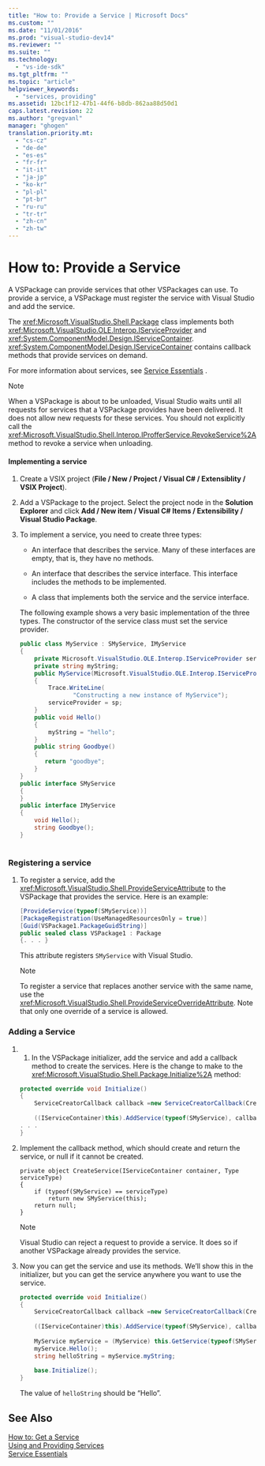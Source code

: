 ```yaml
---
title: "How to: Provide a Service | Microsoft Docs"
ms.custom: ""
ms.date: "11/01/2016"
ms.prod: "visual-studio-dev14"
ms.reviewer: ""
ms.suite: ""
ms.technology: 
  - "vs-ide-sdk"
ms.tgt_pltfrm: ""
ms.topic: "article"
helpviewer_keywords: 
  - "services, providing"
ms.assetid: 12bc1f12-47b1-44f6-b8db-862aa88d50d1
caps.latest.revision: 22
ms.author: "gregvanl"
manager: "ghogen"
translation.priority.mt: 
  - "cs-cz"
  - "de-de"
  - "es-es"
  - "fr-fr"
  - "it-it"
  - "ja-jp"
  - "ko-kr"
  - "pl-pl"
  - "pt-br"
  - "ru-ru"
  - "tr-tr"
  - "zh-cn"
  - "zh-tw"
---
```

# How to: Provide a Service
A VSPackage can provide services that other VSPackages can use. To provide a service, a VSPackage must register the service with Visual Studio and add the service.  
  
 The <xref:Microsoft.VisualStudio.Shell.Package> class implements both <xref:Microsoft.VisualStudio.OLE.Interop.IServiceProvider> and <xref:System.ComponentModel.Design.IServiceContainer>. <xref:System.ComponentModel.Design.IServiceContainer> contains callback methods that provide  services on demand.  
  
 For more information about services, see [Service Essentials](../extensibility/internals/service-essentials.md) .  
  
> [!NOTE]
>  When a VSPackage is about to be unloaded, Visual Studio waits until all requests for services that a VSPackage provides have been delivered. It does not allow new requests for these services. You should not explicitly call the <xref:Microsoft.VisualStudio.Shell.Interop.IProfferService.RevokeService%2A> method to revoke a service when unloading.  
  
#### Implementing a service  
  
1.  Create a VSIX project (**File / New / Project / Visual C# / Extensiblity / VSIX Project**).  
  
2.  Add a VSPackage to the project. Select the project node in the **Solution Explorer** and click **Add / New item / Visual C# Items / Extensibility / Visual Studio Package**.  
  
3.  To implement a service, you need to create three types:  
  
    -   An interface that describes the service. Many of these interfaces are empty, that is, they have no methods.  
  
    -   An interface that describes the service interface. This interface includes the methods to be implemented.  
  
    -   A class that implements both the service and the service interface.  
  
     The following example shows a very basic implementation of the three types. The constructor of the service class must set the service provider.  
  
    ```c#  
    public class MyService : SMyService, IMyService  
    {  
        private Microsoft.VisualStudio.OLE.Interop.IServiceProvider serviceProvider;  
        private string myString;  
        public MyService(Microsoft.VisualStudio.OLE.Interop.IServiceProvider sp)  
        {  
            Trace.WriteLine(  
                   "Constructing a new instance of MyService");  
            serviceProvider = sp;  
        }  
        public void Hello()  
        {  
            myString = "hello";  
        }  
        public string Goodbye()  
        {  
           return "goodbye";  
        }  
    }  
    public interface SMyService  
    {  
    }  
    public interface IMyService  
    {  
        void Hello();  
        string Goodbye();  
    }  
  
    ```  
  
### Registering a service  
  
1.  To register a service, add the <xref:Microsoft.VisualStudio.Shell.ProvideServiceAttribute> to the VSPackage that provides the service. Here is an example:  
  
    ```c#  
    [ProvideService(typeof(SMyService))]  
    [PackageRegistration(UseManagedResourcesOnly = true)]  
    [Guid(VSPackage1.PackageGuidString)]  
    public sealed class VSPackage1 : Package  
    {. . . }  
    ```  
  
     This attribute registers `SMyService` with Visual Studio.  
  
    > [!NOTE]
    >  To register a service that replaces another service with the same name, use the <xref:Microsoft.VisualStudio.Shell.ProvideServiceOverrideAttribute>. Note that only one override of a service is allowed.  
  
### Adding a Service  
  
1.  1.  In the VSPackage initializer, add the service and add a callback method to create the services. Here is the change to make to the <xref:Microsoft.VisualStudio.Shell.Package.Initialize%2A> method:  
  
    ```c#  
    protected override void Initialize()  
    {  
        ServiceCreatorCallback callback =new ServiceCreatorCallback(CreateService);  
  
        ((IServiceContainer)this).AddService(typeof(SMyService), callback);  
    . . .  
    }  
    ```  
  
2.  Implement the callback method, which should create and return the service, or null if it cannot be created.  
  
    ```  
    private object CreateService(IServiceContainer container, Type serviceType)  
    {  
        if (typeof(SMyService) == serviceType)  
            return new SMyService(this);  
        return null;  
    }  
    ```  
  
    > [!NOTE]
    >  Visual Studio can reject a request to provide a service. It does so if another VSPackage already provides the service.  
  
3.  Now you can get the service and use its methods. We’ll show this in the initializer, but you can get the service anywhere you want to use the service.  
  
    ```c#  
    protected override void Initialize()  
    {  
        ServiceCreatorCallback callback =new ServiceCreatorCallback(CreateService);  
  
        ((IServiceContainer)this).AddService(typeof(SMyService), callback);  
  
        MyService myService = (MyService) this.GetService(typeof(SMyService));  
        myService.Hello();  
        string helloString = myService.myString;  
  
        base.Initialize();  
    }  
    ```  
  
     The value of `helloString` should be “Hello”.  
  
## See Also  
 [How to: Get a Service](../extensibility/how-to-get-a-service.md)   
 [Using and Providing Services](../extensibility/using-and-providing-services.md)   
 [Service Essentials](../extensibility/internals/service-essentials.md)